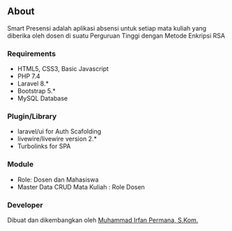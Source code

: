 ## About
Smart Presensi adalah aplikasi absensi untuk setiap mata kuliah yang diberika oleh dosen di suatu Perguruan Tinggi dengan Metode Enkripsi RSA

### Requirements
- HTML5, CSS3, Basic Javascript
- PHP 7.4
- Laravel 8.*
- Bootstrap 5.*
- MySQL Database

### Plugin/Library
- laravel/ui for Auth Scafolding
- livewire/livewire version 2.*
- Turbolinks for SPA

### Module
- Role: Dosen dan Mahasiswa
- Master Data CRUD Mata Kuliah : Role Dosen

### Developer
Dibuat dan dikembangkan oleh [Muhammad Irfan Permana, S.Kom.](https://wa.me/+6283140617623)
